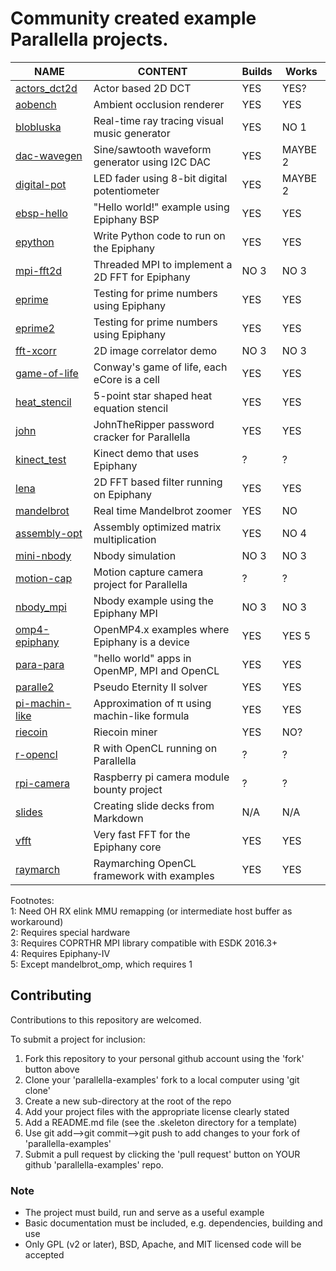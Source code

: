 Community created example Parallella projects.
===================================================

NAME                             | CONTENT                                          | Builds | Works |
---------------------------------|--------------------------------------------------|--------|-------|
[actors_dct2d](actors_dct2d)     | Actor based 2D DCT                               | YES | YES? |
[aobench](aobench)               | Ambient occlusion renderer                       | YES | YES |
[blobluska](blobluska)           | Real-time ray tracing visual music generator     | YES | NO 1 |
[dac-wavegen](dac-wavegen)       | Sine/sawtooth waveform generator using I2C DAC   | YES | MAYBE 2 |
[digital-pot](digital-pot)       | LED fader using 8-bit digital potentiometer      | YES | MAYBE 2 |
[ebsp-hello](ebsp-hello)         | "Hello world!" example using Epiphany BSP        | YES | YES |
[epython](epython)               | Write Python code to run on the Epiphany         | YES | YES |
[mpi-fft2d](mpi-fft2d)           | Threaded MPI to implement a 2D FFT for Epiphany  | NO 3 | NO 3 |
[eprime](eprime)                 | Testing for prime numbers using Epiphany         | YES | YES |
[eprime2](eprime2)               | Testing for prime numbers using Epiphany         | YES | YES |
[fft-xcorr](fft-xcorr)           | 2D image correlator demo                         | NO 3  | NO 3 |
[game-of-life](game-of-life)     | Conway's game of life, each eCore is a cell      | YES | YES |
[heat_stencil](heat_stencil)     | 5-point star shaped heat equation stencil        | YES | YES |
[john](john)                     | JohnTheRipper password cracker for Parallella    | YES | YES |
[kinect_test](kinect_test)       | Kinect demo that uses Epiphany                   | ?   | ?  |
[lena](lena)                     | 2D FFT based filter running on Epiphany          | YES | YES |
[mandelbrot](mandelbrot)         | Real time Mandelbrot zoomer                      | YES | NO |
[assembly-opt](assembly-opt)     | Assembly optimized matrix multiplication         | YES | NO 4 |
[mini-nbody](mini-nbody)         | Nbody simulation                                 | NO 3 | NO 3  |
[motion-cap](motion-cap)         | Motion capture camera project for Parallella     | ?   | ?  |
[nbody_mpi](nbody_mpi)           | Nbody example using the Epiphany MPI             | NO 3  | NO 3 |
[omp4-epiphany](omp4-epiphany)   | OpenMP4.x examples where Epiphany is a device    | YES | YES 5|
[para-para](para-para)           | "hello world" apps in OpenMP, MPI and OpenCL     | YES | YES |
[paralle2](paralle2)             | Pseudo Eternity II solver                        | YES | YES |
[pi-machin-like](pi-machin-like) | Approximation of π using machin-like formula     | YES | YES |
[riecoin](riecoin)               | Riecoin miner                                    | YES | NO? |
[r-opencl](r-opencl)             | R with OpenCL running on Parallella              | ?   | ?  |
[rpi-camera](rpi-camera)         | Raspberry pi camera module bounty project        | ?   | ?  |
[slides](slides)                 | Creating slide decks from Markdown               | N/A | N/A |
[vfft](vfft)                     | Very fast FFT for the Epiphany core              | YES | YES |
[raymarch](raymarch)             | Raymarching OpenCL framework with examples       | YES | YES |

Footnotes:  
1: Need OH RX elink MMU remapping (or intermediate host buffer as workaround)  
2: Requires special hardware  
3: Requires COPRTHR MPI library compatible with ESDK 2016.3+  
4: Requires Epiphany-IV  
5: Except mandelbrot_omp, which requires 1  

## Contributing

Contributions to this repository are welcomed.

To submit a project for inclusion:

1. Fork this repository to your personal github account using the 'fork' button above
2. Clone your 'parallella-examples' fork to a local computer using 'git clone'
2. Create a new sub-directory at the root of the repo
3. Add your project files with the appropriate license clearly stated
4. Add a README.md file (see the .skeleton directory for a template)
5. Use git add-->git commit-->git push to add changes to your fork of 'parallella-examples'
6. Submit a pull request by clicking the 'pull request' button on YOUR github 'parallella-examples' repo.


### Note

* The project must build, run and serve as a useful example
* Basic documentation must be included, e.g. dependencies, building and use
* Only GPL (v2 or later), BSD, Apache, and MIT licensed code will be accepted
